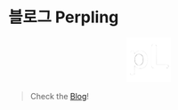 # 블로그 Perpling

<p align="center">
    <img src="/content/assets/images/favicon_pL.png" width="80">
</p>

> Check the [Blog](https://perpling.com)!